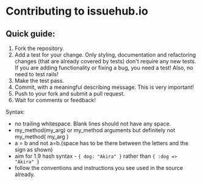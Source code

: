 # Contributing to **issuehub.io**

## Quick guide:

1. Fork the repository.
2. Add a test for your change. Only styling, documentation and refactoring changes (that are already covered by tests) don't require any new tests. If you are adding functionality or fixing a bug, you need a test! Also, no need to test rails!
3. Make the test pass.
4. Commit, with a meaningful describing message. This is very important!
5. Push to your fork and submit a pull request.
6. Wait for comments or feedback!

Syntax:

* no trailing whitespace. Blank lines should not have any space.
* my_method(my_arg) or my_method arguments but definitely not my_method( my_arg )
* a = b and not a=b.(space has to be there between the letters and the sign as shown)
* aim for 1.9 hash syntax - `{ dog: "Akira" }` rather than `{ :dog => "Akira" }`
* follow the conventions and instructions you see used in the source already.
